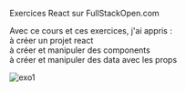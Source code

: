 Exercices React sur FullStackOpen.com

Avec ce cours et ces exercices, j'ai appris : <br>
  à créer un projet react <br>
  à créer et manipuler des components <br>
  à créer et manipuler des data avec les props <br>

![exo1](https://user-images.githubusercontent.com/17856308/140601098-04264148-49a4-4584-9021-34928bc36934.png)
